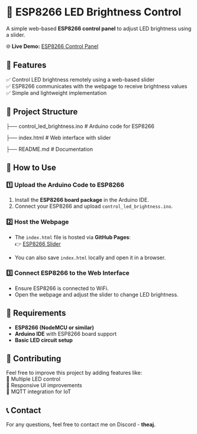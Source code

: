 # 🔌 ESP8266 LED Brightness Control  

A simple web-based **ESP8266 control panel** to adjust LED brightness using a slider.  

🌐 **Live Demo:** [ESP8266 Control Panel](https://aj-adi.github.io/ESP8266-Slider/)  

## 📌 Features  
✅ Control LED brightness remotely using a web-based slider  
✅ ESP8266 communicates with the webpage to receive brightness values  
✅ Simple and lightweight implementation  

## 📂 Project Structure  
├── control_led_brightness.ino # Arduino code for ESP8266 

├── index.html # Web interface with slider 

├── README.md # Documentation

## 🚀 How to Use  

### 1️⃣ Upload the Arduino Code to ESP8266  
1. Install the **ESP8266 board package** in the Arduino IDE.  
2. Connect your ESP8266 and upload `control_led_brightness.ino`.  

### 2️⃣ Host the Webpage  
- The `index.html` file is hosted via **GitHub Pages**:  
  👉 [ESP8266 Slider](https://aj-adi.github.io/ESP8266-Slider/)  

- You can also save `index.html` locally and open it in a browser.  

### 3️⃣ Connect ESP8266 to the Web Interface  
- Ensure ESP8266 is connected to WiFi.  
- Open the webpage and adjust the slider to change LED brightness.  

## 🔧 Requirements  
- **ESP8266 (NodeMCU or similar)**  
- **Arduino IDE** with ESP8266 board support  
- **Basic LED circuit setup**  

## 🤝 Contributing  
Feel free to improve this project by adding features like:  
🔹 Multiple LED control  
🔹 Responsive UI improvements  
🔹 MQTT integration for IoT  

## 📞 Contact  
For any questions, feel free to contact me on Discord - **theaj.**  
